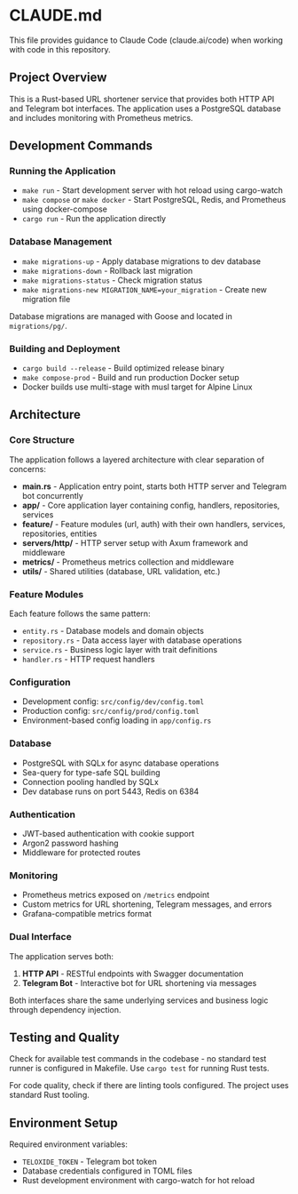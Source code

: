 # CLAUDE.md

This file provides guidance to Claude Code (claude.ai/code) when working with code in this repository.

## Project Overview

This is a Rust-based URL shortener service that provides both HTTP API and Telegram bot interfaces. The application uses a PostgreSQL database and includes monitoring with Prometheus metrics.

## Development Commands

### Running the Application
- `make run` - Start development server with hot reload using cargo-watch
- `make compose` or `make docker` - Start PostgreSQL, Redis, and Prometheus using docker-compose
- `cargo run` - Run the application directly

### Database Management
- `make migrations-up` - Apply database migrations to dev database
- `make migrations-down` - Rollback last migration
- `make migrations-status` - Check migration status
- `make migrations-new MIGRATION_NAME=your_migration` - Create new migration file

Database migrations are managed with Goose and located in `migrations/pg/`.

### Building and Deployment
- `cargo build --release` - Build optimized release binary
- `make compose-prod` - Build and run production Docker setup
- Docker builds use multi-stage with musl target for Alpine Linux

## Architecture

### Core Structure
The application follows a layered architecture with clear separation of concerns:

- **main.rs** - Application entry point, starts both HTTP server and Telegram bot concurrently
- **app/** - Core application layer containing config, handlers, repositories, services
- **feature/** - Feature modules (url, auth) with their own handlers, services, repositories, entities
- **servers/http/** - HTTP server setup with Axum framework and middleware
- **metrics/** - Prometheus metrics collection and middleware
- **utils/** - Shared utilities (database, URL validation, etc.)

### Feature Modules
Each feature follows the same pattern:
- `entity.rs` - Database models and domain objects
- `repository.rs` - Data access layer with database operations
- `service.rs` - Business logic layer with trait definitions
- `handler.rs` - HTTP request handlers

### Configuration
- Development config: `src/config/dev/config.toml`
- Production config: `src/config/prod/config.toml`
- Environment-based config loading in `app/config.rs`

### Database
- PostgreSQL with SQLx for async database operations
- Sea-query for type-safe SQL building
- Connection pooling handled by SQLx
- Dev database runs on port 5443, Redis on 6384

### Authentication
- JWT-based authentication with cookie support
- Argon2 password hashing
- Middleware for protected routes

### Monitoring
- Prometheus metrics exposed on `/metrics` endpoint
- Custom metrics for URL shortening, Telegram messages, and errors
- Grafana-compatible metrics format

### Dual Interface
The application serves both:
1. **HTTP API** - RESTful endpoints with Swagger documentation
2. **Telegram Bot** - Interactive bot for URL shortening via messages

Both interfaces share the same underlying services and business logic through dependency injection.

## Testing and Quality

Check for available test commands in the codebase - no standard test runner is configured in Makefile. Use `cargo test` for running Rust tests.

For code quality, check if there are linting tools configured. The project uses standard Rust tooling.

## Environment Setup

Required environment variables:
- `TELOXIDE_TOKEN` - Telegram bot token
- Database credentials configured in TOML files
- Rust development environment with cargo-watch for hot reload